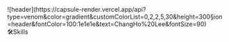 <div>
  <!--Header-->
![header](https://capsule-render.vercel.app/api?type=venom&color=gradient&customColorList=0,2,2,5,30&height=300&section=header&fontColor=100:1e1e1e&text=ChangHo%20Lee&fontSize=90)
</div>

<div>
<!--Body-->
🛠️Skills

</div>
